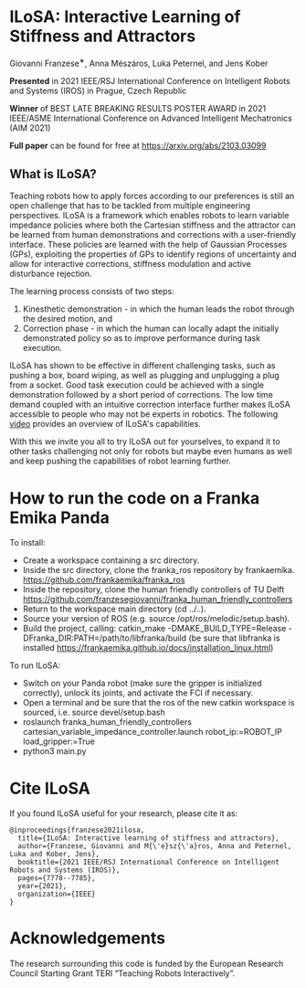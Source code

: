 # ILoSA: Interactive Learning of Stiffness and Attractors
Giovanni Franzese<sup>∗</sup>, Anna Mészáros, Luka Peternel, and Jens Kober

**Presented** in 2021 IEEE/RSJ International Conference on Intelligent Robots and Systems (IROS) in Prague, Czech Republic 

**Winner** of BEST LATE BREAKING RESULTS POSTER AWARD in 2021 IEEE/ASME International Conference on Advanced Intelligent Mechatronics (AIM 2021)

**Full paper** can be found for free at https://arxiv.org/abs/2103.03099

## What is ILoSA? 

Teaching robots how to apply forces according to our preferences is still an open challenge that has to be tackled from multiple engineering perspectives.
ILoSA is a framework which enables robots to learn variable impedance policies where both the Cartesian stiffness and the attractor can be learned from human demonstrations and corrections with a user-friendly interface. These policies are learned with the help of Gaussian Processes (GPs), exploiting the properties of GPs to identify regions of uncertainty and allow for interactive corrections, stiffness modulation and active disturbance rejection.

The learning process consists of two steps:
1. Kinesthetic demonstration - in which the human leads the robot through the desired motion, and
2. Correction phase - in which the human can locally adapt the initially demonstrated policy so as to improve performance during task execution.

ILoSA has shown to be effective in different challenging tasks, such as pushing a box, board wiping, as well as plugging and unplugging a plug from a socket. Good task execution could be achieved with a single demonstration followed by a short period of corrections. The low time demand coupled with an intuitive correction interface further makes ILoSA accessible to people who may not be experts in robotics. The following [video](https://www.youtube.com/watch?v=MAG-kFGztws) provides an overview of ILoSA's capabilities. 

With this we invite you all to try ILoSA out for yourselves, to expand it to other tasks challenging not only for robots but maybe even humans as well and keep pushing the capabilities of robot learning further.


# How to run the code on a Franka Emika Panda
To install:
- Create a workspace containing a src directory.
- Inside the src directory, clone the franka_ros repository by frankaemika. https://github.com/frankaemika/franka_ros
- Inside the repository, clone the human friendly controllers of TU Delft https://github.com/franzesegiovanni/franka_human_friendly_controllers
- Return to the workspace main directory (cd ../..).
- Source your version of ROS (e.g. source /opt/ros/melodic/setup.bash).
- Build the project, calling: catkin_make -DMAKE_BUILD_TYPE=Release -DFranka_DIR:PATH=/path/to/libfranka/build (be sure that libfranka is installed https://frankaemika.github.io/docs/installation_linux.html)

To run ILoSA:
- Switch on your Panda robot (make sure the gripper is initialized correctly), unlock its joints, and activate the FCI if necessary.
- Open a terminal and be sure that the ros of the new catkin workspace is sourced, i.e. source devel/setup.bash
- roslaunch franka_human_friendly_controllers cartesian_variable_impedance_controller.launch robot_ip:=ROBOT_IP load_gripper:=True
- python3 main.py

# Cite ILoSA
If you found ILoSA useful for your research, please cite it as:

```
@inproceedings{franzese2021ilosa,
  title={ILoSA: Interactive learning of stiffness and attractors},
  author={Franzese, Giovanni and M{\'e}sz{\'a}ros, Anna and Peternel, Luka and Kober, Jens},
  booktitle={2021 IEEE/RSJ International Conference on Intelligent Robots and Systems (IROS)},
  pages={7778--7785},
  year={2021},
  organization={IEEE}
}
```

# Acknowledgements
The research surrounding this code is funded by the European Research Council Starting Grant TERI “Teaching Robots Interactively”.
